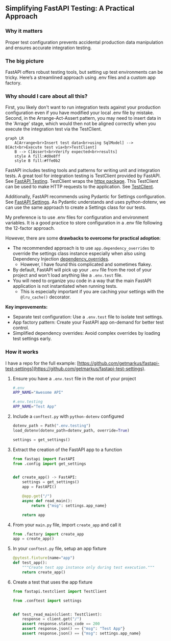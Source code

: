 ## Simplifying FastAPI Testing: A Practical Approach

### Why it matters

Proper test configuration prevents accidental production data manipulation and ensures accurate integration testing.

### The big picture

FastAPI offers robust testing tools, but setting up test environments can be tricky. Here’s a streamlined approach using .env files and a custom app factory.

### Why should I care about all this?

First, you likely don't want to run integration tests against your production configuration even if you have modified your local .env file by mistake. Second, in the Arrange-Act-Assert pattern, you may need to insert data in the 'Arrage' stage, which would then not be aligned correctly when you execute the integration test via the TestClient.

```mermaid
graph LR
    A[Arrange<br>Insert test data<br>using SqlModel] --> B[Act<br>Execute test via<br>TestClient]
    B --> C[Assert<br>Verify expected<br>results]
    style A fill:#d0e8ff
    style B fill:#ffe0b2
```

FastAPI includes testing tools and patterns for writing unit and integration tests. A great tool for integration testing is TestClient provided by FastAPI. See [FastAPI Testing](https://fastapi.tiangolo.com/tutorial/testing/). TestClient wraps the [httpx package](https://www.python-httpx.org/). This TestClient can be used to make HTTP requests to the application. See [TestClient](https://fastapi.tiangolo.com/tutorial/testing/#testclient).

Additionally, FastAPI recommends using Pydantic for Settings configuration. See [FastAPI Settings](https://fastapi.tiangolo.com/tutorial/settings/). As Pydantic understands and uses python-dotenv, we can use the same approach to create a Settings class for our tests.

My preference is to use .env files for configuration and environment variables. It is a good practice to store configuration in a .env file following the 12-factor approach.

However, there are some **drawbacks to overcome for practical adoption**:

- The recommended approach is to use `app.dependency_overrides` to override the settings class instance especially when also using Dependency Injection [dependency_overrides](https://fastapi.tiangolo.com/advanced/testing-dependencies/).
  - However, I have found this complicated and sometimes flakey.
- By default, FastAPI will pick up your `.env` file from the root of your project and won't load anything like a `.env.test` file.
- You will need to organize you code in a way that the main FastAPI application is not instantiated when running tests.
  - This is especially important if you are caching your settings with the `@lru_cache()` decorator.

**Key improvements:**

- Separate test configuration: Use a `.env.test` file to isolate test settings.
- App factory pattern: Create your FastAPI app on-demand for better test control.
- Simplified dependency overrides: Avoid complex overrides by loading test settings early.

### How it works

I have a repo for the full example: [https://github.com/getmarkus/fastapi-test-settings](https://github.com/getmarkus/fastapi-test-settings).

1. Ensure you have a `.env.test` file in the root of your project

   ```bash
   #.env
   APP_NAME="Awesome API"
   ```

   ```bash
   #.env.testing
   APP_NAME="Test App"
   ```

2. Include a `conftest.py` with `python-dotenv` configured

   ```python
   dotenv_path = Path(".env.testing")
   load_dotenv(dotenv_path=dotenv_path, override=True)

   settings = get_settings()
   ```

3. Extract the creation of the FastAPI app to a function

   ```python
   from fastapi import FastAPI
   from .config import get_settings


   def create_app() -> FastAPI:
       settings = get_settings()
       app = FastAPI()

       @app.get("/")
       async def read_main():
           return {"msg": settings.app_name}

       return app
   ```

4. From your `main.py` file, import `create_app` and call it

   ```python
   from .factory import create_app
   app = create_app()
   ```

5. In your `conftest.py` file, setup an app fixture

   ```python
   @pytest.fixture(name="app")
   def test_app():
       """Create test app instance only during test execution."""
       return create_app()
   ```

6. Create a test that uses the app fixture

   ```python
   from fastapi.testclient import TestClient

   from .conftest import settings


   def test_read_main(client: TestClient):
       response = client.get("/")
       assert response.status_code == 200
       assert response.json() == {"msg": "Test App"}
       assert response.json() == {"msg": settings.app_name}
   ```
